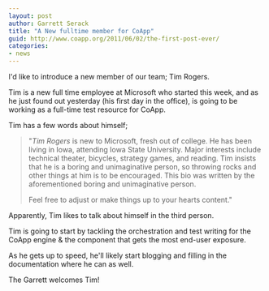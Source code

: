 ```yaml
---
layout: post
author: Garrett Serack
title: "A New fulltime member for CoApp"
guid: http://www.coapp.org/2011/06/02/the-first-post-ever/
categories:
- news
---
```


I'd like to introduce a new member of our team; Tim Rogers.
 
Tim is a new full time employee at Microsoft who started this week, and as he just found out yesterday (his first day in the office), is going to be working as a full-time test resource for CoApp.
 
Tim has a few words about himself;
 
>
> "*Tim Rogers* is new to Microsoft, fresh out of college.  He has been living in Iowa, attending Iowa State University.  Major interests include technical theater, bicycles, strategy games, and reading.  Tim insists that he is a boring and unimaginative person, so throwing rocks and other things at him is to be encouraged.  This bio was written by the aforementioned boring and unimaginative person.
>
> Feel free to adjust or make things up to your hearts content."
>

Apparently, Tim likes to talk about himself in the third person.
 
Tim is going to start by tackling the orchestration and test writing for the CoApp engine & the component that gets the most end-user exposure.
 
As he gets up to speed, he'll likely start blogging and filling in the documentation where he can as well.
 
The Garrett welcomes Tim!